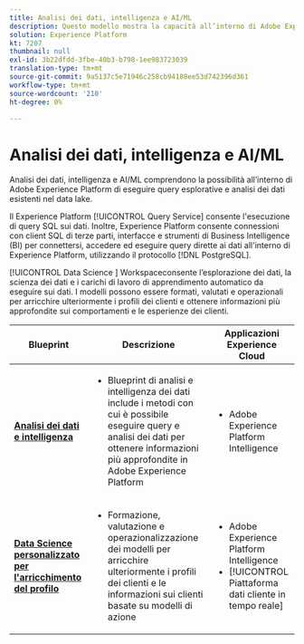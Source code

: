 ```yaml
---
title: Analisi dei dati, intelligenza e AI/ML
description: Questo modello mostra la capacità all’interno di Adobe Experience Platform di eseguire query esplorative e analisi dei dati esistenti nel data lake.
solution: Experience Platform
kt: 7207
thumbnail: null
exl-id: 3b22dfdd-3fbe-40b3-b798-1ee983723039
translation-type: tm+mt
source-git-commit: 9a5137c5e71946c258cb94188ee53d742396d361
workflow-type: tm+mt
source-wordcount: '210'
ht-degree: 0%

---
```


# Analisi dei dati, intelligenza e AI/ML

Analisi dei dati, intelligenza e AI/ML comprendono la possibilità all’interno di Adobe Experience Platform di eseguire query esplorative e analisi dei dati esistenti nel data lake.

Il Experience Platform [!UICONTROL Query Service] consente l&#39;esecuzione di query SQL sui dati. Inoltre, Experience Platform consente connessioni con client SQL di terze parti, interfacce e strumenti di Business Intelligence (BI) per connettersi, accedere ed eseguire query dirette ai dati all&#39;interno di Experience Platform, utilizzando il protocollo [!DNL PostgreSQL].

[!UICONTROL Data Science ] Workspaceconsente l’esplorazione dei dati, la scienza dei dati e i carichi di lavoro di apprendimento automatico da eseguire sui dati. I modelli possono essere formati, valutati e operazionali per arricchire ulteriormente i profili dei clienti e ottenere informazioni più approfondite sui comportamenti e le esperienze dei clienti.

| Blueprint | Descrizione | Applicazioni Experience Cloud |
|---|---|---|
| **[Analisi dei dati e intelligenza](analysis.md)** | <ul><li>Blueprint di analisi e intelligenza dei dati include i metodi con cui è possibile eseguire query e analisi dei dati per ottenere informazioni più approfondite in Adobe Experience Platform</ul></li> | <ul><li> Adobe Experience Platform Intelligence</ul></li> |
| **[Data Science personalizzato per l&#39;arricchimento del profilo](data-science.md)** | <ul><li>Formazione, valutazione e operazionalizzazione dei modelli per arricchire ulteriormente i profili dei clienti e le informazioni sui clienti basate su modelli di azione</li></ul> | <ul><li>Adobe Experience Platform Intelligence</li><li> [!UICONTROL Piattaforma dati cliente in tempo reale]</li></ul> |
